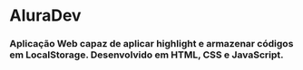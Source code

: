 # AluraDev
### Aplicação Web capaz de aplicar highlight e armazenar códigos em LocalStorage. Desenvolvido em HTML, CSS e JavaScript.
